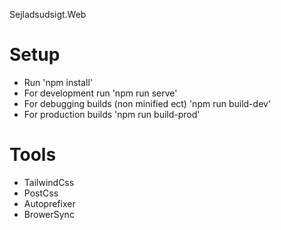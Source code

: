 Sejladsudsigt.Web

# Setup
- Run 'npm install'
- For development run 'npm run serve'
- For debugging builds (non minified ect) 'npm run build-dev'
- For production builds 'npm run build-prod'

# Tools
- TailwindCss
- PostCss
- Autoprefixer
- BrowerSync